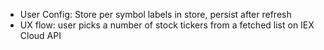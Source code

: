 - User Config: Store per symbol labels in store, persist after refresh
- UX flow: user picks a number of stock tickers from  a fetched list on IEX Cloud API

